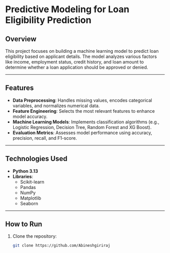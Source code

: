 # Predictive Modeling for Loan Eligibility Prediction

## Overview
This project focuses on building a machine learning model to predict loan eligibility based on applicant details. The model analyzes various factors like income, employment status, credit history, and loan amount to determine whether a loan application should be approved or denied.

---

## Features
- **Data Preprocessing**: Handles missing values, encodes categorical variables, and normalizes numerical data.
- **Feature Engineering**: Selects the most relevant features to enhance model accuracy.
- **Machine Learning Models**: Implements classification algorithms (e.g., Logistic Regression, Decision Tree, Random Forest and XG Boost).
- **Evaluation Metrics**: Assesses model performance using accuracy, precision, recall, and F1-score.

---

## Technologies Used
- **Python 3.13**
- **Libraries**:
  - Scikit-learn
  - Pandas
  - NumPy
  - Matplotlib
  - Seaborn

---

## How to Run
1. Clone the repository:
   ```bash
   git clone https://github.com/Abineshgiriraj

